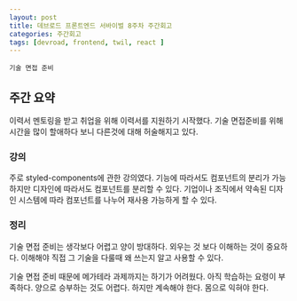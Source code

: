 ```yaml
---
layout: post
title: 데브로드 프론트엔드 서바이벌 8주차 주간회고
categories: 주간회고
tags: [devroad, frontend, twil, react ]
---
```


`기술 면접 준비`

## 주간 요약

이력서 멘토링을 받고 취업을 위해 이력서를 지원하기 시작했다.
기술 면접준비를 위해 시간을 많이 할애하다 보니 다른것에 대해 허술해지고 있다.

### 강의

주로 styled-components에 관한 강의였다.
기능에 따라서도 컴포넌트의 분리가 가능하지만 디자인에 따라서도 컴포넌트를 분리할 수 있다.
기업이나 조직에서 약속된 디자인 시스템에 따라 컴포넌트를 나누어 재사용 가능하게 할 수 있다.

### 정리

기술 면접 준비는 생각보다 어렵고 양이 방대하다.
외우는 것 보다 이해하는 것이 중요하다.
이해해야 직접 그 기술을 다룰때 왜 쓰는지 알고 사용할 수 있다.

기술 면접 준비 때문에 메가테라 과제까지는 하기가 어려웠다.
아직 학습하는 요령이 부족하다. 양으로 승부하는 것도 어렵다.
하지만 계속해야 한다. 몸으로 익혀야 한다.